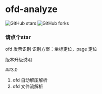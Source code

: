 # ofd-analyze
![GitHub stars](https://img.shields.io/github/stars/cooker/ofd-analyze?style=social)  ![GitHub forks](https://img.shields.io/github/forks/cooker/ofd-analyze?style=social)

### 请点个star
ofd 发票识别
识别方案：坐标定位，page 定位

版本升级说明

##3.0
1. ofd 自动解压解析
2. ofd 文件流解析
